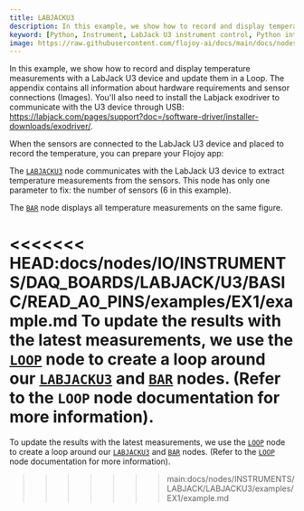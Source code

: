 ```yaml
---
title: LABJACKU3
description: In this example, we show how to record and display temperature measurements with a LABJACK U3 device and update them in a Loop.
keyword: [Python, Instrument, LabJack U3 instrument control, Python integration with LabJack, Measurement and analysis, Python-based instrument control, LabJack U3 integration techniques, Python-based measurement techniques, Enhance measurements with Python, Streamline LabJack usage, Accurate data analysis, Python control of LabJack U3]
image: https://raw.githubusercontent.com/flojoy-ai/docs/main/docs/nodes/INSTRUMENTS/LABJACK/LABJACKU3/examples/EX1/output.jpeg
--- 
```


In this example, we show how to record and display temperature measurements with a LabJack U3 device and update them in a Loop. The appendix contains all information about hardware requirements and sensor connections (Images). You'll also need to install the Labjack exodriver to communicate with the U3 device through USB: https://labjack.com/pages/support?doc=/software-driver/installer-downloads/exodriver/.

When the sensors are connected to the LabJack U3 device and placed to record the temperature, you can prepare your Flojoy app:

The [`LABJACKU3`](https://github.com/flojoy-io/nodes/blob/main/INSTRUMENTS/LABJACK/LABJACKU3/LABJACKU3.py) node communicates with the LabJack U3 device to extract temperature measurements from the sensors. This node has only one parameter to fix: the number of sensors (6 in this example).

The [`BAR`](https://github.com/flojoy-io/nodes/blob/main/VISUALIZERS/PLOTLY/BAR/BAR.py) node displays all temperature measurements on the same figure.

<<<<<<< HEAD:docs/nodes/IO/INSTRUMENTS/DAQ_BOARDS/LABJACK/U3/BASIC/READ_A0_PINS/examples/EX1/example.md
To update the results with the latest measurements, we use the [`LOOP`](https://github.com/flojoy-io/nodes/blob/main/LOGIC_GATES/LOOPS/LOOP/LOOP.py) node to create a loop around our [`LABJACKU3`](https://github.com/flojoy-io/nodes/blob/main/INSTRUMENTS/LABJACK/LABJACKU3/LABJACKU3.py) and [`BAR`](https://github.com/flojoy-io/nodes/blob/main/VISUALIZERS/PLOTLY/BAR/BAR.py) nodes. (Refer to the `LOOP` node documentation for more information).
=======
To update the results with the latest measurements, we use the [`LOOP`](https://github.com/flojoy-io/nodes/blob/main/LOGIC_GATES/LOOPS/LOOP/LOOP.py) node to create a loop around our [`LABJACKU3`](https://github.com/flojoy-io/nodes/blob/main/INSTRUMENTS/LABJACK/LABJACKU3/LABJACKU3.py) and [`BAR`](https://github.com/flojoy-io/nodes/blob/main/VISUALIZERS/PLOTLY/BAR/BAR.py) nodes. (Refer to the [`LOOP`](https://github.com/flojoy-io/nodes/blob/main/LOGIC_GATES/LOOPS/LOOP/LOOP.py) node documentation for more information).
>>>>>>> main:docs/nodes/INSTRUMENTS/LABJACK/LABJACKU3/examples/EX1/example.md
